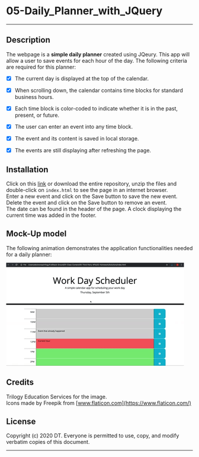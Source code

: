 # 05-Daily_Planner_with_JQuery
---

## Description 
The webpage is a __simple daily planner__ created using JQeury. This app will allow a user to save events for each hour of the day.
The following criteria are required for this planner:
- [X] The current day is displayed at the top of the calendar.  
- [X] When scrolling down, the calendar contains time blocks for standard business hours.  
- [X] Each time block is color-coded to indicate whether it is in the past, present, or future.  
- [X] The user can enter an event into any time block. 
- [X] The event and its content is saved in local storage. 
- [X] The events are still displaying after refreshing the page. 


## Installation

Click on this [link] or download the entire repository, unzip the files and double-click on `index.html` to see the page in an internet browser.  
Enter a new event and click on the Save button to save the new event. Delete the event and click on the Save button to remove an event.  
The date can be found in the header of the page. 
A clock displaying the current time was added in the footer.


## Mock-Up model

The following animation demonstrates the application functionalities needed for a daily planner:

![day planner demo](./assets/images/05-third-party-apis-homework-demo.gif)

## Credits

Trilogy Education Services for the image.  
Icons made by Freepik from [www.flaticon.com](https://www.flaticon.com/)


## License

Copyright (c) 2020 DT. Everyone is permitted to use, copy, and modify verbatim copies of this document.

---
[link]: https://delph-sunny.github.io/05-Daily_Planner_with_JQuery/
